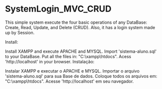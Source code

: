 # SystemLogin_MVC_CRUD

This simple system execute the four basic operations of any DataBase: Create, Read, Update, and Delete (CRUD).
Also, it has a login system made up by Session.

Install:

Install XAMPP and execute APACHE and MYSQL.
Import 'sistema-aluno.sql' to your DataBase.
Put all the files in: "C:\xampp\htdocs".
Acess 'http://localhost' in your browser.
Instalação:

Instalar XAMPP e executar o APACHE e MYSQL.
Importar o arquivo 'sistema-aluno.sql' para sua Base de dados.
Coloque todos os arquivos em: "C:\xampp\htdocs".
Acesse 'http://localhost' em seu navegador.
